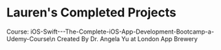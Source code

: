 # Lauren's Completed Projects
Course: iOS-Swift---The-Complete-iOS-App-Development-Bootcamp-a-Udemy-Course\n
Created By Dr. Angela Yu at London App Brewery

